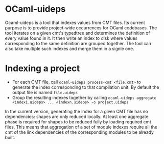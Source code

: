 # OCaml-uideps

Ocaml-uideps is a tool that indexes values from CMT files. Its current purpose
is to provide project-wide occurrences for OCaml codebases. The tool iterates on
a given cmt's typedtree and determines the definition of every value found in
it. It then write an index to disk where values corresponding to the same
definition are grouped together. The tool can also take multiple such indexes
and merge them in a signle one.

# Indexing a project

- For each CMT file, call `ocaml-uideps process-cmt <file.cmt>` to generate the
  index corresponding to that compilation unit. By default the output file is
  named `file.uideps`
- Group the resulting indexes together by calling `ocaml-uideps aggregate
  <index1.uideps> ... <indexn.uideps> -o project.uideps`

In the current version, generating the index for a given CMT file has no
dependencies: shapes are only reduced locally. At least one aggregate phase is
required for shapes to be reduced fully by loading required cmt files. This
means that aggregation of a set of module indexes require all the cmt of the
link dependencies of the corresponding modules to be already built.
